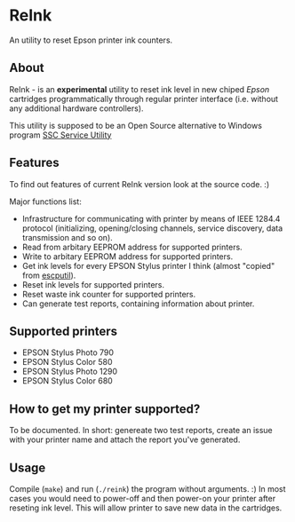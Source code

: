 # ReInk
An utility to reset Epson printer ink counters.

## About

ReInk - is an **experimental** utility to reset ink level in new chiped *Epson*
 cartridges programmatically through regular printer interface (i.e. without
 any additional hardware controllers).

This utility is supposed to be an Open Source alternative to Windows program
[SSC Service Utility](http://www.ssclg.com/epsone.shtml)

## Features
To find out features of current ReInk version look at the source code. :)

Major functions list:
* Infrastructure for communicating with printer by means of IEEE 1284.4 protocol (initializing, opening/closing
channels, service discovery, data transmission and so on).
* Read from arbitary EEPROM address for supported printers.
* Write to arbitary EEPROM address for supported printers.
* Get ink levels for every EPSON Stylus printer I think (almost "copied" from [escputil](http://gimp-print.sourceforge.net/)).
* Reset ink levels for supported printers.
* Reset waste ink counter for supported printers.
* Can generate test reports, containing information about printer.

## Supported printers
* EPSON Stylus Photo 790
* EPSON Stylus Color 580
* EPSON Stylus Photo 1290
* EPSON Stylus Color 680

## How to get my printer supported?
To be documented. In short: genereate two test reports, create an issue with your printer name and attach the report you've generated.

## Usage
Compile (`make`) and run (`./reink`) the program without arguments. :)
In most cases you would need to power-off and then power-on your printer after reseting ink level. This will allow printer
to save new data in the cartridges.
